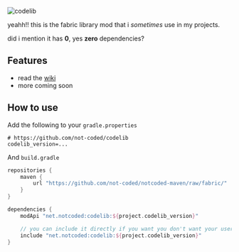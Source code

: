 ![codelib](https://notcoded.needs.rest/r/codelib_banner.png)

yeahh!! this is the fabric library mod that i *sometimes* use in my projects.

did i mention it has **0**, yes **zero** dependencies?

## Features
* read the [wiki](https://github.com/not-coded/codelib/wiki)
* more coming soon

## How to use

Add the following to your `gradle.properties`
```properties
# https://github.com/not-coded/codelib
codelib_version=...
```

And `build.gradle`
```groovy
repositories {
    maven {
        url "https://github.com/not-coded/notcoded-maven/raw/fabric/"
    }
}

dependencies {
    modApi "net.notcoded:codelib:${project.codelib_version}"

    // you can include it directly if you want you don't want your users to download it
    include "net.notcoded:codelib:${project.codelib_version}"
}
```